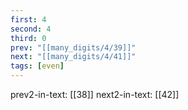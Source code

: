 ```yaml
---
first: 4
second: 4
third: 0
prev: "[[many_digits/4/39]]"
next: "[[many_digits/4/41]]"
tags: [even]
---
```

prev2-in-text: [[38]]
next2-in-text: [[42]]
